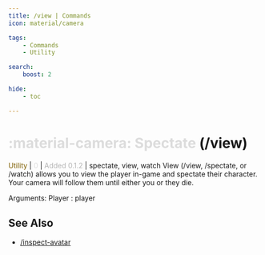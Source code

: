 ```yaml
---
title: /view | Commands
icon: material/camera

tags:
    - Commands
    - Utility

search:
    boost: 2

hide:
    - toc

---
```

# <p style="color: rgb(220,220,220); display: inline;">:material-camera: Spectate</p> (/view)
<div style="display:inline;">
<p style="color: #7F5F02; display: inline;">Utility</p> | <p style="color: rgb(220,220,220); display: inline;">0</p> | <p style="color: rgb(180,180,180); display: inline;"> Added 0.1.2</p> | spectate, view, watch
</div>
View (/view, /spectate, or /watch) allows you to view the player in-game and spectate their character. Your camera will follow them until either you or they die.

Arguments: Player : player

## See Also
* [/inspect-avatar](/Commands/specifics/inspect-avatar/)